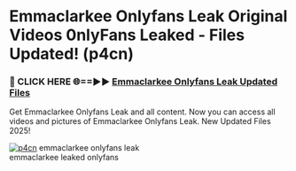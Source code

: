 # Emmaclarkee Onlyfans Leak Original Videos 0nlyFans Leaked - Files Updated! (p4cn)

<h3>🔴 CLICK HERE 🌐==►► <a href="https://tinyurl.com/2jnfzry5" rel="nofollow">Emmaclarkee Onlyfans Leak Updated Files</a></h3>

Get Emmaclarkee Onlyfans Leak and all content. Now you can access all videos and pictures of Emmaclarkee Onlyfans Leak. New Updated Files 2025!

[![p4cn](https://i.imgur.com/GyGTBgg.gif)](https://tinyurl.com/2jnfzry5)
emmaclarkee onlyfans leak<br>
emmaclarkee leaked onlyfans